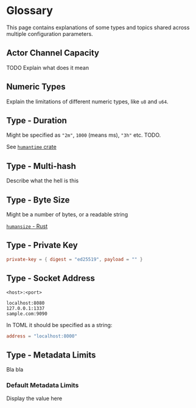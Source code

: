 # Glossary

This page contains explanations of some types and topics shared across multiple configuration parameters.

## Actor Channel Capacity

TODO Explain what does it mean

## Numeric Types

Explain the limitations of different numeric types, like `u8` and `u64`.

## Type - Duration

Might be specified as `"2m"`, `1000` (means ms), `"3h"` etc. TODO.

See
[`humantime` crate](https://docs.rs/humantime/latest/humantime/fn.parse-duration.html)

## Type - Multi-hash

Describe what the hell is this

## Type - Byte Size

Might be a number of bytes, or a readable string

[`humansize` - Rust](https://docs.rs/humansize/latest/humansize/)

## Type - Private Key

```toml
private-key = { digest = "ed25519", payload = "" }
```

## Type - Socket Address

```
<host>:<port>
```

```
localhost:8080
127.0.0.1:1337
sample.com:9090
```

In TOML it should be specified as a string:

```toml
address = "localhost:8000"
```

## Type - Metadata Limits

Bla bla

### Default Metadata Limits

Display the value here
